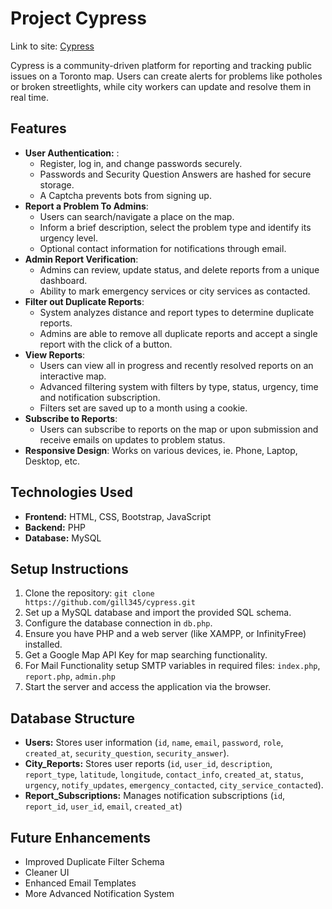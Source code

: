 <h1>Project Cypress</h1>
Link to site: <a href="https://cypress.great-site.net/">Cypress</a> 

Cypress is a community-driven platform for reporting and tracking public issues on a Toronto map. Users can create alerts for problems like potholes or broken streetlights, while city workers can update and resolve them in real time.

## Features
- **User Authentication:** :
  - Register, log in, and change passwords securely.
  - Passwords and Security Question Answers are hashed for secure storage.
  - A Captcha prevents bots from signing up.
- **Report a Problem To Admins**:
  - Users can search/navigate a place on the map.
  - Inform a brief description, select the problem type and identify its urgency level.
  - Optional contact information for notifications through email.
- **Admin Report Verification**:
  - Admins can review, update status, and delete reports from a unique dashboard.
  - Ability to mark emergency services or city services as contacted.
- **Filter out Duplicate Reports**:
  - System analyzes distance and report types to determine duplicate reports.
  - Admins are able to remove all duplicate reports and accept a single report with the click of a button.
- **View Reports**:
  - Users can view all in progress and recently resolved reports on an interactive map.
  - Advanced filtering system with filters by type, status, urgency, time and notification subscription.
  - Filters set are saved up to a month using a cookie.
- **Subscribe to Reports**:
  - Users can subscribe to reports on the map or upon submission and receive emails on updates to problem status.
- **Responsive Design**: Works on various devices, ie. Phone, Laptop, Desktop, etc. 

## Technologies Used
- **Frontend:** HTML, CSS, Bootstrap, JavaScript
- **Backend:** PHP
- **Database:** MySQL

## Setup Instructions
1. Clone the repository: `git clone https://github.com/gill345/cypress.git`
2. Set up a MySQL database and import the provided SQL schema.
3. Configure the database connection in `db.php`.
4. Ensure you have PHP and a web server (like XAMPP, or InfinityFree) installed.
5. Get a Google Map API Key for map searching functionality.
6. For Mail Functionality setup SMTP variables in required files: `index.php`, `report.php`, `admin.php`
7. Start the server and access the application via the browser.

## Database Structure
- **Users:** Stores user information (`id`, `name`, `email`, `password`, `role`, `created_at`, `security_question`, `security_answer`).
- **City_Reports:** Stores user reports (`id`, `user_id`, `description`, `report_type`, `latitude`, `longitude`, `contact_info`, `created_at`, `status`, `urgency`, `notify_updates`, `emergency_contacted`, `city_service_contacted`).
- **Report_Subscriptions:** Manages notification subscriptions (`id`, `report_id`, `user_id`, `email`, `created_at`)


## Future Enhancements
- Improved Duplicate Filter Schema
- Cleaner UI
- Enhanced Email Templates
- More Advanced Notification System 

